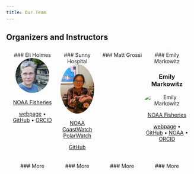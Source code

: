 ```yaml
---
title: Our Team
---
```


<style>
/* container */
.columns-3 {
    width: 100%;
    display:flex;
}
/* columns */
.columns-3 > * {
    width: calc(100% / 3);
}
.columns-4 {
    width: 100%;
    display:flex;
    text-align: center;
    box-sizing: border-box;
    padding: 10px;

}
/* columns */
.columns-4 > * {
    width: calc(100% / 4);
}
</style>

## Organizers and Instructors

<div class="columns-4">

<div>
### Eli Holmes

<img src="images/Eli.png" alt="Eli Holmes" style="width:75%; ; border-radius: 50%;">

<!--
 ![](images/Eli.png){width=75% fig-alt="picture of Eli Holmes"}
-->

[NOAA Fisheries](https://www.fisheries.noaa.gov/)

[webpage](https://eeholmes.github.io/) &#x2022;  [GitHub](https://github.com/eeholmes)  &#x2022; [ORCID](https://orcid.org/0000-0001-9128-8393)
</div>


<div>
### Sunny Hospital
<img src="images/Sunny.jpeg" alt="Sunny Hospital" style="width:75%; ; border-radius: 50%;">


[NOAA CoastWatch PolarWatch](https://polarwatch.noaa.gov/)

[GitHub](https://github.com/shospital) 

</div>

<div>
### Matt Grossi

</div>

<div>
### Emily Markowitz

### Emily Markowitz

<img src="images/Em.png" alt="Emily Markowitz" style="width:75%; ; border-radius: 50%;">

[NOAA Fisheries](https://www.fisheries.noaa.gov/)

[webpage](https://emilyhmarkowitz.github.io/emilyhmarkowitz) &#x2022;  [GitHub](https://github.com/EmilyMarkowitz-NOAA) &#x2022; [NOAA](https://www.fisheries.noaa.gov/contact/emily-markowitz) &#x2022; [ORCID](https://orcid.org/0000-0001-5757-4230)

</div>
</div>

<div class="columns-4">

<div>
### More

</div>

<div>
### More

</div>

<div>
### More

</div>

<div>
### More

</div>
</div>
